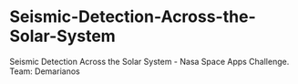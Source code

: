 # Seismic-Detection-Across-the-Solar-System
Seismic Detection Across the Solar System - Nasa Space Apps Challenge. Team: Demarianos
